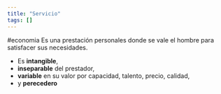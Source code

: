 ```yaml
---
title: "Servicio"
tags: []
---
```

#economia 
Es una prestación personales donde se vale el hombre para satisfacer sus necesidades. 
- Es **intangible**,
- **inseparable** del prestador,
- **variable** en su valor por capacidad, talento, precio, calidad,
- y **perecedero**